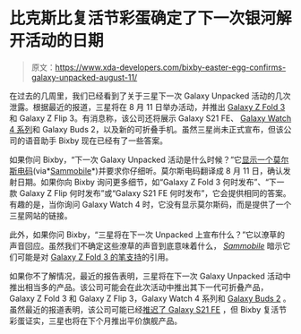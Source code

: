 # 比克斯比复活节彩蛋确定了下一次银河解开活动的日期

> 原文：<https://www.xda-developers.com/bixby-easter-egg-confirms-galaxy-unpacked-august-11/>

在过去的几周里，我们已经看到了关于三星下一次 Galaxy Unpacked 活动的几次泄露。根据最近的报道，三星将在 8 月 11 日举办活动，并推出 [Galaxy Z Fold 3](https://www.xda-developers.com/samsung-galaxy-z-fold-3/) 和 Galaxy Z Flip 3。有消息称，该公司还将展示 Galaxy S21 FE、 [Galaxy Watch 4 系列](https://www.xda-developers.com/galaxy-watch-4-series-amazon-leak/)和 Galaxy Buds 2，以及新的可折叠手机。虽然三星尚未正式宣布，但该公司的语音助手 Bixby 现在已经有了一些答案。

如果你问 Bixby，“下一次 Galaxy Unpacked 活动是什么时候？”它[显示一个莫尔斯电码](https://www.sammobile.com/news/ask-bixby-next-galaxy-unpacked-date/)(via*[Sammobile](https://www.sammobile.com/news/ask-bixby-next-galaxy-unpacked-date/)*)并要求你仔细听。莫尔斯电码翻译成 8 月 11 日，确认发射日期。如果你向 Bixby 询问更多细节，如“Galaxy Z Fold 3 何时发布”、“下一款 Galaxy Z Flip 何时发布”或“Galaxy S21 FE 何时发布”，它会提供相同的答案。有趣的是，当你询问 Galaxy Watch 4 时，它没有显示莫尔斯码，而是提供了一个三星网站的链接。

此外，如果你问 Bixby，“三星将在下一次 Unpacked 上宣布什么？”它以潦草的声音回应。虽然我们不确定这些潦草的声音到底意味着什么， [*Sammobile*](https://www.sammobile.com/news/bixby-galaxy-unpacked-tease-going-to-make-note-fans-cry) 暗示它们可能是对 [Galaxy Z Fold 3 的笔支持](https://www.xda-developers.com/samsung-galaxy-z-fold-3-s-pen-pro/)的引用。

如果你不了解情况，最近的报告表明，三星将在下一次 Galaxy Unpacked 活动中推出相当多的产品。该公司可能会在此次活动中推出其下一代可折叠产品，Galaxy Z Fold 3 和 Galaxy Z Flip 3，Galaxy Watch 4 系列和 [Galaxy Buds 2](https://www.xda-developers.com/samsung-galaxy-buds-2-app-leak/) 。虽然最近的报道表明，该公司可能已经[推迟了 Galaxy S21 FE](https://www.xda-developers.com/samsungs-galaxy-s21-fe-delayed-changing-socs/) ，但 Bixby 复活节彩蛋证实，三星也将在下个月推出平价旗舰产品。